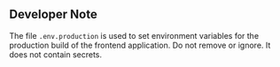 ## Developer Note

The file `.env.production` is used to set environment variables for the production build of the frontend application. Do not remove or ignore. It does not contain secrets.
